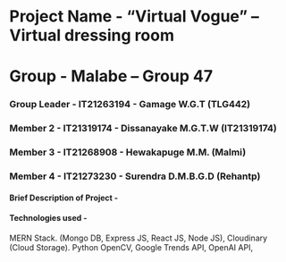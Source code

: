 # Project Name - “Virtual Vogue” – Virtual dressing room
# Group - Malabe – Group 47                                                       
### Group Leader - IT21263194 - Gamage W.G.T (TLG442)
### Member 2 - IT21319174 - Dissanayake M.G.T.W (IT21319174)
### Member 3 - IT21268908 - Hewakapuge M.M. (Malmi)
### Member 4 - IT21273230 - Surendra D.M.B.G.D (Rehantp)


#### Brief Description of Project - 


#### Technologies used - 
MERN Stack. (Mongo DB, Express JS, React JS, Node JS),
Cloudinary (Cloud Storage).
Python OpenCV,
Google Trends API,
OpenAI API,






